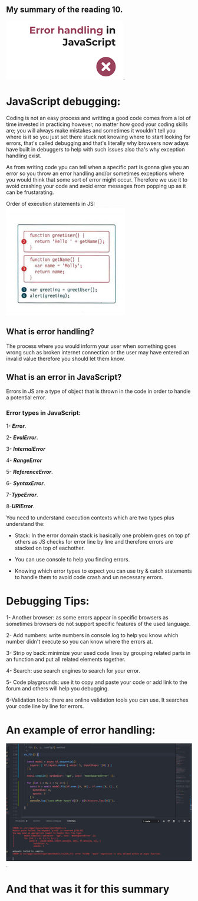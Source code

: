 ## My summary of the reading 10.
![Errors](images/error.png).

# JavaScript debugging:
Coding is not an easy process and writting a good code comes from a lot of time invested in practicing however, no matter how good your coding skills are; you will always make mistakes and sometimes it wouldn't tell you where is it so you just set there stuck not knowing where to start looking for errors, that's called debugging and that's literally why browsers now adays have built in debuggers to help with such issues also tha's why exception handling exist.

As from writing code ypu can tell when a specific part is gonna give you an error so you throw an error handling and/or sometimes exceptions where you would think that some sort of error might occur. Therefore we use it to  avoid crashing your code and avoid error messages from popping up as it can be frustarating.

Order of execution statements in JS:
![Order](images/order.png)

## What is error handling?
The process where you would inform your user when something goes wrong such as broken internet connection or the user may have entered an invalid value therefore you should let them know.

## What is an error in JavaScript?
Errors in JS are a type of object that is thrown in the code in order to handle a potential error.

### Error types in JavaScript:

1- ***Error***.

2- ***EvalError***.

3- ***InternalError***

4- ***RangeError***

5- ***ReferenceError***.

6- ***SyntaxError***. 

7-***TypeError***. 

8-***URIError***. 

You need to understand execution contexts which are  two types plus understand the:

- Stack: In the error domain stack is basically one problem goes on top pf others as JS checks for error line by line and therefore errors are stacked on top of eachother.

- You can use console to help you finding errors.

- Knowing which error types to expect you can use try & catch statements to handle them to avoid code crash and un necessary errors.

# Debugging Tips:

1- Another browser: as some errors appear in specific browsers as sometimes browsers do not support specific features of the used language.

2- Add numbers: write numbers in console.log to help you know which number didn't execute so you can know where the errors at.

3- Strip oy back: minimize your used code lines by grouping related parts in an function and put all related elements together.

4- Search: use search engines to search for your error.

5- Code playgrounds: use it to copy and paste  your code or add link to the forum and others will help you debugging.

6-Validation tools: there are online validation tools you can use.
It searches your code line by line for errors.

# An example of error handling:
![Errors](images/error2.png).




# And that was it for this summary